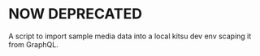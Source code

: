 # NOW DEPRECATED

A script to import sample media data into a local kitsu dev env scaping it from GraphQL. 